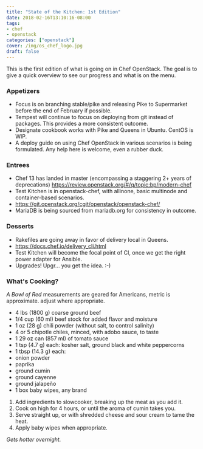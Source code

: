 ```yaml
---
title: "State of the Kitchen: 1st Edition"
date: 2018-02-16T13:10:16-08:00
tags: 
- chef
- openstack
categories: ["openstack"]
cover: /img/os_chef_logo.jpg
draft: false
---
```

This is the first edition of what is going on in Chef OpenStack. The
goal is to give a quick overview to see our progress and what is on
the menu.<!--more-->

### Appetizers
* Focus is on branching stable/pike and releasing Pike to Supermarket
before the end of February if possible.
* Tempest will continue to focus on deploying from git instead of
packages. This provides a more consistent outcome.
* Designate cookbook works with Pike and Queens in Ubuntu. CentOS is WIP.
* A deploy guide on using Chef OpenStack in various scenarios is
being formulated. Any help here is welcome, even a rubber duck.

### Entrees
* Chef 13 has landed in master (encompassing a staggering 2+ years of
deprecations)  https://review.openstack.org/#/q/topic:bp/modern-chef
* Test Kitchen is in openstack-chef, with allinone, basic
multinode and container-based scenarios.
* https://git.openstack.org/cgit/openstack/openstack-chef/
* MariaDB is being sourced from mariadb.org for consistency in outcome.

### Desserts
* Rakefiles are going away in favor of delivery local in Queens.
* https://docs.chef.io/delivery_cli.html
* Test Kitchen will become the focal point of CI, once we get the
right power adapter for Ansible.
* Upgrades! Upgr... you get the idea. :-)

### What's Cooking?
*A Bowl of Red*
measurements are geared for Americans, metric is approximate. adjust
where appropriate.
* 4 lbs (1800 g) coarse ground beef
* 1/4 cup (60 ml) beef stock for added flavor and moisture
* 1 oz (28 g) chili powder (without salt, to control salinity)
* 4 or 5 chipotle chiles, minced, with adobo sauce, to taste
* 1 29 oz can (857 ml) of tomato sauce
* 1 tsp (4.7 g) each: kosher salt, ground black and white peppercorns
* 1 tbsp (14.3 g) each:
* onion powder
* paprika
* ground cumin
* ground cayenne
* ground jalapeño
* 1 box baby wipes, any brand

1. Add ingredients to slowcooker, breaking up the meat as you add it.
1. Cook on high for 4 hours, or until the aroma of cumin takes you.
1. Serve straight up, or with shredded cheese and sour cream to tame the heat.
1. Apply baby wipes when appropriate.

*Gets hotter overnight.*
